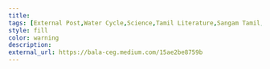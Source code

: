 ```yaml
---
title: 
tags: [External Post,Water Cycle,Science,Tamil Literature,Sangam Tamil,Tamil]
style: fill
color: warning
description: 
external_url: https://bala-ceg.medium.com/15ae2be8759b
---
```

